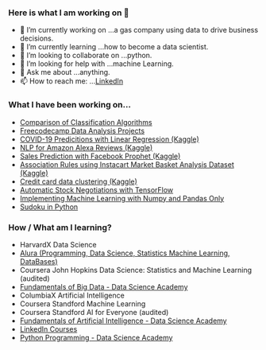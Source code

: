 ### Here is what I am working on 👋


- 🔭 I’m currently working on ...a gas company using data to drive business decisions. 
- 🌱 I’m currently learning ...how to become a data scientist. 
- 👯 I’m looking to collaborate on ...python. 
- 🤔 I’m looking for help with ...machine Learning.
- 💬 Ask me about ...anything.
- 📫 How to reach me: ...[LinkedIn](https://www.linkedin.com/in/mariana-almeida-72725889/?locale=en_US)


### What I have been working on...
 - [Comparison of Classification Algorithms](https://github.com/mlfa03/Comparison_MLAlgorithms/tree/main/ML_Classification)
 - [Freecodecamp Data Analysis Projects](https://github.com/mlfa03/Freecodecamp_Projects/tree/main/FCC_Data_Analysis)
 - [COVID-19 Predicitions with Linear Regression (Kaggle)](https://github.com/mlfa03/Kaggle_projects/tree/main/Novel_C19_dataset_nov20)
 - [NLP for Amazon Alexa Reviews (Kaggle)](https://www.kaggle.com/marianaalm/nlp-alexa)
 - [Sales Prediction with Facebook Prophet (Kaggle)](https://www.kaggle.com/marianaalm/rossman-sales-fbphophet)
 - [Association Rules using Instacart Market Basket Analysis Dataset (Kaggle) ](https://www.kaggle.com/marianaalm/association-rules-instacart)
 - [Credit card data clustering (Kaggle)](https://www.kaggle.com/marianaalm/creditcard-clustering)
 - [Automatic Stock Negotiations with TensorFlow](https://github.com/mlfa03/AI_Python/tree/main/StockPrice_TF)
 - [Implementing Machine Learning with Numpy and Pandas Only](https://github.com/mlfa03/MLAlgorithms/tree/main/ML_Numpy_Pandas)
 - [Sudoku in Python](https://github.com/mlfa03/AI_Python)

### How / What am I learning?  

 - HarvardX Data Science
 - [Alura (Programming, Data Science, Statistics Machine Learning, DataBases)](https://github.com/mlfa03?tab=repositories)
 - Coursera John Hopkins Data Science: Statistics and Machine Learning (audited)
 - [Fundamentals of Big Data - Data Science Academy](https://mycourse.app/g5QUCa4VYbC3Dn3SA)
 - ColumbiaX Artificial Intelligence
 - Coursera Standford Machine Learning 
 - Coursera Standford AI for Everyone (audited)
 - [Fundamentals of Artificial Intelligence - Data Science Academy](https://mycourse.app/zk2NGGfpEjEwnZVU7)
 - [LinkedIn Courses](https://github.com/mlfa03/MyCourses/blob/main/LinkedIn/AI_LD.md)
 - [Python Programming - Data Science Academy](https://mycourse.app/M5hxKzL7kxKAbLj57)

